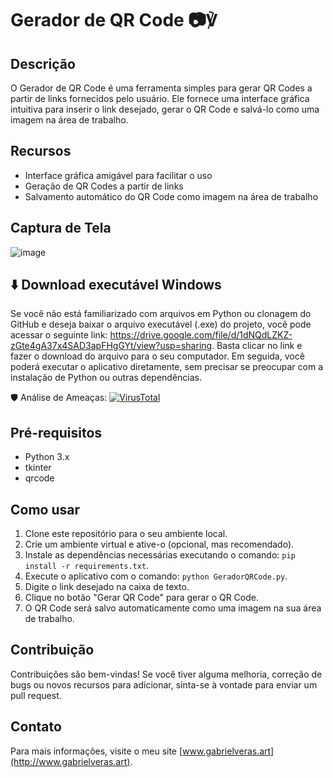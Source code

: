 # Gerador de QR Code 📷℣

## Descrição
O Gerador de QR Code é uma ferramenta simples para gerar QR Codes a partir de links fornecidos pelo usuário. Ele fornece uma interface gráfica intuitiva para inserir o link desejado, gerar o QR Code e salvá-lo como uma imagem na área de trabalho.

## Recursos
- Interface gráfica amigável para facilitar o uso
- Geração de QR Codes a partir de links
- Salvamento automático do QR Code como imagem na área de trabalho

## Captura de Tela
![image](https://github.com/gabrielverasr/GeradorQRCode/assets/32417238/ecded055-b9f8-46b6-beb8-9765836fe0d1)

## ⬇️ Download executável Windows
Se você não está familiarizado com arquivos em Python ou clonagem do GitHub e deseja baixar o arquivo executável (.exe) do projeto, você pode acessar o seguinte link: https://drive.google.com/file/d/1dNQdLZKZ-zGte4gA37x4SAD3apFHgGYt/view?usp=sharing. Basta clicar no link e fazer o download do arquivo para o seu computador. Em seguida, você poderá executar o aplicativo diretamente, sem precisar se preocupar com a instalação de Python ou outras dependências.

🛡️ Análise de Ameaças: [![VirusTotal](https://img.shields.io/badge/VirusTotal-Sem%20Ameaças-green)](https://www.virustotal.com/gui/file/cf721c2a007994f7295e1a1528483b7e80b81452e27904a4279d0387b18a8c2e?nocache=1)

## Pré-requisitos
- Python 3.x
- tkinter
- qrcode

## Como usar
1. Clone este repositório para o seu ambiente local.
2. Crie um ambiente virtual e ative-o (opcional, mas recomendado).
3. Instale as dependências necessárias executando o comando: `pip install -r requirements.txt`.
4. Execute o aplicativo com o comando: `python GeradorQRCode.py`.
5. Digite o link desejado na caixa de texto.
6. Clique no botão "Gerar QR Code" para gerar o QR Code.
7. O QR Code será salvo automaticamente como uma imagem na sua área de trabalho.

## Contribuição
Contribuições são bem-vindas! Se você tiver alguma melhoria, correção de bugs ou novos recursos para adicionar, sinta-se à vontade para enviar um pull request.

## Contato
Para mais informações, visite o meu site [www.gabrielveras.art](http://www.gabrielveras.art).
